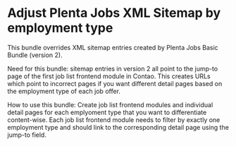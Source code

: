 # Adjust Plenta Jobs XML Sitemap by employment type

This bundle overrides XML sitemap entries created by Plenta Jobs Basic Bundle (version 2).

Need for this bundle: sitemap entries in version 2 all point to the jump-to page of the first job list frontend module in Contao. This creates URLs which point to incorrect pages if you want different detail pages based on the employment type of each job offer.

How to use this bundle: Create job list frontend modules and individual detail pages for each emplyoment type that you want to differentiate content-wise. Each job list frontend module needs to filter by exactly one employment type and should link to the corresponding detail page using the jump-to field.
